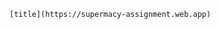 <!-- <a href='https://supermacy-assignment.web.app'>Live Link</a>        -->
	[title](https://supermacy-assignment.web.app)